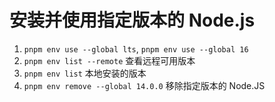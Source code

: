 # 安装并使用指定版本的 Node.js
1. `pnpm env use --global lts`, `pnpm env use --global 16`
2. `pnpm env list --remote` 查看远程可用版本
3. `pnpm env list` 本地安装的版本
4. `pnpm env remove --global 14.0.0` 移除指定版本的 Node.JS